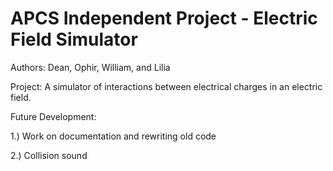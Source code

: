 APCS Independent Project - Electric Field Simulator
========================

Authors: Dean, Ophir, William, and Lilia

Project: A simulator of interactions between electrical charges in an electric field.


Future Development:

1.) Work on documentation and rewriting old code

2.) Collision sound
